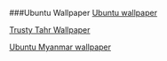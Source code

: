 ###Ubuntu Wallpaper
[Ubuntu wallpaper](https://www.flickr.com/groups/ubuntuwallpaper/)

[Trusty Tahr Wallpaper](https://www.flickr.com/groups/2535978@N21)

[Ubuntu Myanmar wallpaper](http://flickr.com/groups/ubuntu-mm-art)
